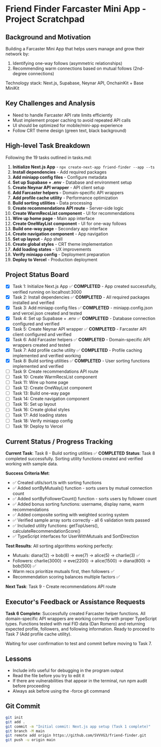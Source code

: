 # Friend Finder Farcaster Mini App - Project Scratchpad

## Background and Motivation

Building a Farcaster Mini App that helps users manage and grow their network by:
1. Identifying one-way follows (asymmetric relationships)
2. Recommending warm connections based on mutual follows (2nd-degree connections)

Technology stack: Next.js, Supabase, Neynar API, OnchainKit + Base MiniKit

## Key Challenges and Analysis

- Need to handle Farcaster API rate limits efficiently
- Must implement proper caching to avoid repeated API calls
- UI should be optimized for mobile/mini-app experience
- Follow CRT theme design (green text, black background)

## High-level Task Breakdown

Following the 19 tasks outlined in tasks.md:

1. **Initialize Next.js App** - `npx create-next-app friend-finder --app --ts`
2. **Install dependencies** - Add required packages
3. **Add miniapp config files** - Configure metadata
4. **Set up Supabase + .env** - Database and environment setup
5. **Create Neynar API wrapper** - API client setup
6. **Add Farcaster helpers** - Domain-specific API wrappers
7. **Add profile cache utility** - Performance optimization
8. **Build sorting utilities** - Data processing
9. **Create recommendations API route** - Server-side logic
10. **Create WarmRecsList component** - UI for recommendations
11. **Wire up home page** - Main app interface
12. **Create OneWayList component** - UI for one-way follows
13. **Build one-way page** - Secondary app interface
14. **Create navigation component** - App navigation
15. **Set up layout** - App shell
16. **Create global styles** - CRT theme implementation
17. **Add loading states** - UX improvements
18. **Verify miniapp config** - Deployment preparation
19. **Deploy to Vercel** - Production deployment

## Project Status Board

- [x] Task 1: Initialize Next.js App ✅ **COMPLETED** - App created successfully, verified running on localhost:3000
- [x] Task 2: Install dependencies ✅ **COMPLETED** - All required packages installed and verified
- [x] Task 3: Add miniapp config files ✅ **COMPLETED** - miniapp.config.json and vercel.json created and tested
- [x] Task 4: Set up Supabase + .env ✅ **COMPLETED** - Database connection configured and verified
- [x] Task 5: Create Neynar API wrapper ✅ **COMPLETED** - Farcaster API client configured and verified
- [x] Task 6: Add Farcaster helpers ✅ **COMPLETED** - Domain-specific API wrappers created and tested
- [x] Task 7: Add profile cache utility ✅ **COMPLETED** - Profile caching implemented and verified working
- [x] Task 8: Build sorting utilities ✅ **COMPLETED** - User sorting functions implemented and verified
- [ ] Task 9: Create recommendations API route
- [ ] Task 10: Create WarmRecsList component
- [ ] Task 11: Wire up home page
- [ ] Task 12: Create OneWayList component
- [ ] Task 13: Build one-way page
- [ ] Task 14: Create navigation component
- [ ] Task 15: Set up layout
- [ ] Task 16: Create global styles
- [ ] Task 17: Add loading states
- [ ] Task 18: Verify miniapp config
- [ ] Task 19: Deploy to Vercel

## Current Status / Progress Tracking

**Current Task**: Task 8 - Build sorting utilities ✅ **COMPLETED**
**Status**: Task 8 completed successfully. Sorting utility functions created and verified working with sample data.

**Success Criteria Met**: 
- ✅ Created utils/sort.ts with sorting functions
- ✅ Added sortByMutuals() function - sorts users by mutual connection count
- ✅ Added sortByFollowerCount() function - sorts users by follower count
- ✅ Added bonus sorting functions: username, display name, warm recommendations
- ✅ Added composite sorting with weighted scoring system
- ✅ Verified sample array sorts correctly - all 6 validation tests passed
- ✅ Included utility functions: getTopUsers(), calculateRecommendationScore()
- ✅ TypeScript interfaces for UserWithMutuals and SortDirection

**Test Results**: All sorting algorithms working perfectly:
- Mutuals: diana(12) → bob(8) → eve(7) → alice(5) → charlie(3) ✅
- Followers: charlie(3000) → eve(2200) → alice(1500) → diana(800) → bob(500) ✅
- Warm recs prioritize mutuals first, then followers ✅
- Recommendation scoring balances multiple factors ✅

**Next Task**: Task 9 - Create recommendations API route

## Executor's Feedback or Assistance Requests

**Task 6 Complete**: Successfully created Farcaster helper functions. All domain-specific API wrappers are working correctly with proper TypeScript types. Functions tested with real FID data (Dan Romero) and returning expected profile, followers, and following information. Ready to proceed to Task 7 (Add profile cache utility).

Waiting for user confirmation to test and commit before moving to Task 7.

## Lessons

- Include info useful for debugging in the program output
- Read the file before you try to edit it
- If there are vulnerabilities that appear in the terminal, run npm audit before proceeding
- Always ask before using the -force git command

## Git Commit

```bash
git init
git add .
git commit -m "Initial commit: Next.js app setup (Task 1 complete)"
git branch -M main
git remote add origin https://github.com/SVVVG3/friend-finder.git
git push -u origin main
``` 